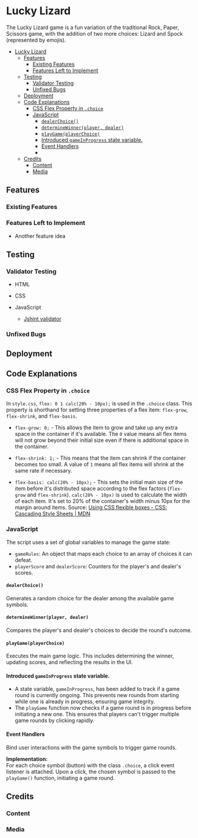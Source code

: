 # Lucky Lizard

The Lucky Lizard game is a fun variation of the traditional Rock, Paper, Scissors game, with the addition of two more choices: Lizard and Spock (represented by emojis).

- [Lucky Lizard](#lucky-lizard)
  - [Features](#features)
    - [Existing Features](#existing-features)
    - [Features Left to Implement](#features-left-to-implement)
  - [Testing](#testing)
    - [Validator Testing](#validator-testing)
    - [Unfixed Bugs](#unfixed-bugs)
  - [Deployment](#deployment)
  - [Code Explanations](#code-explanations)
    - [CSS Flex Property in `.choice`](#css-flex-property-in-choice)
    - [JavaScript](#javascript)
      - [`dealerChoice()`](#dealerchoice)
      - [`determineWinner(player, dealer)`](#determinewinnerplayer-dealer)
      - [`playGame(playerChoice)`](#playgameplayerchoice)
      - [Introduced `gameInProgress` state variable.](#introduced-gameinprogress-state-variable)
      - [Event Handlers](#event-handlers)
      - [](#)
  - [Credits](#credits)
    - [Content](#content)
    - [Media](#media)

## Features

### Existing Features

### Features Left to Implement

- Another feature idea

## Testing

### Validator Testing

- HTML

- CSS

- JavaScript
  - [Jshint validator](https://jshint.com/)

### Unfixed Bugs

## Deployment

## Code Explanations

### CSS Flex Property in `.choice`

In `style.css`, `flex: 0 1 calc(20% - 10px);` is used in the `.choice` class. This property is shorthand for setting three properties of a flex item: `flex-grow`, `flex-shrink`, and `flex-basis`.

- `flex-grow: 0;` - This allows the item to grow and take up any extra space in the container if it's available. The `0` value means all flex items will not grow beyond their initial size even if there is additional space in the container.

- `flex-shrink: 1;` - This means that the item can shrink if the container becomes too small. A value of `1` means all flex items will shrink at the same rate if necessary.

- `flex-basis: calc(20% - 10px);` - This sets the initial main size of the item before it's distributed space according to the flex factors (`flex-grow` and `flex-shrink`). `calc(20% - 10px)` is used to calculate the width of each item. It's set to 20% of the container's width minus 10px for the margin around items.
  Source: [Using CSS flexible boxes - CSS: Cascading Style Sheets | MDN](https://developer.mozilla.org/en-US/docs/Web/CSS/CSS_Flexible_Box_Layout/Using_CSS_flexible_boxes)

### JavaScript

The script uses a set of global variables to manage the game state:

- `gameRules`: An object that maps each choice to an array of choices it can defeat.
- `playerScore` and `dealerScore`: Counters for the player's and dealer's scores.

#### `dealerChoice()`

Generates a random choice for the dealer among the available game symbols.

#### `determineWinner(player, dealer)`

Compares the player's and dealer's choices to decide the round's outcome.

#### `playGame(playerChoice)`

Executes the main game logic. This includes determining the winner, updating scores, and reflecting the results in the UI.

#### Introduced `gameInProgress` state variable.

- A state variable, `gameInProgress`, has been added to track if a game round is currently ongoing. This prevents new rounds from starting while one is already in progress, ensuring game integrity.
- The `playGame` function now checks if a game round is in progress before initiating a new one. This ensures that players can't trigger multiple game rounds by clicking rapidly.

#### Event Handlers

Bind user interactions with the game symbols to trigger game rounds.

**Implementation:**  
For each choice symbol (button) with the class `.choice`, a click event listener is attached. Upon a click, the chosen symbol is passed to the `playGame()` function, initiating a game round.

####

## Credits

### Content

### Media
